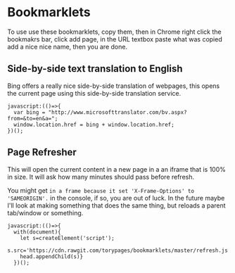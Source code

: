 # Bookmarklets

To use use these bookmarklets, copy them, then in Chrome right click the bookmakrs bar, click add page, in the URL textbox paste what was copied add a nice nice name, then you are done.


## Side-by-side text translation to English
Bing offers a really nice side-by-side translation of webpages, this opens the current page using this side-by-side translation service.

```
javascript:(()=>{
  var bing = "http://www.microsofttranslator.com/bv.aspx?from=&to=en&a=";
  window.location.href = bing + window.location.href;
})();
```


## Page Refresher

This will open the current content in a new page in a an iframe that is 100% in size. It will ask how many minutes should pass before refresh.

You might get `in a frame because it set 'X-Frame-Options' to 'SAMEORIGIN'.` in the console, if so, you are out of luck. In the future maybe I'll look at making something that does the same thing, but reloads a parent tab/window or something.


```
javascript:(()=>{
  with(document){
    let s=createElement('script');
    s.src='https://cdn.rawgit.com/torypages/bookmarklets/master/refresh.js';
    head.appendChild(s)}
  })();
````

